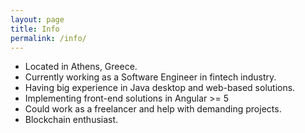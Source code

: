```yaml
---
layout: page
title: Info
permalink: /info/
---
```


* Located in Athens, Greece.
* Currently working as a Software Engineer in fintech industry.
* Having big experience in Java desktop and web-based solutions.
* Implementing front-end solutions in Angular >= 5
* Could work as a freelancer and help with demanding projects. 
* Blockchain enthusiast. 
